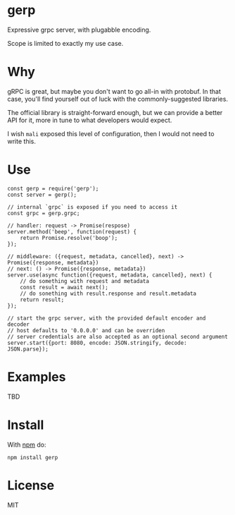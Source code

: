 # gerp

Expressive grpc server, with plugabble encoding.

Scope is limited to exactly my use case.

# Why

gRPC is great, but maybe you don't want to go all-in with protobuf.
In that case, you'll find yourself out of luck with the commonly-suggested libraries.

The official library is straight-forward enough, but we can provide a better API for it, more in tune to what developers would expect.

I wish `mali` exposed this level of configuration, then I would not need to write this.

# Use

```
const gerp = require('gerp');
const server = gerp();

// internal `grpc` is exposed if you need to access it
const grpc = gerp.grpc;

// handler: request -> Promise(respose)
server.method('beep', function(request) {
    return Promise.resolve('boop');
});

// middleware: ({request, metadata, cancelled}, next) -> Promise({response, metadata})
// next: () -> Promise({response, metadata})
server.use(async function({request, metadata, cancelled}, next) {
    // do something with request and metadata
    const result = await next();
    // do sonething with result.response and result.metadata
    return result;
});

// start the grpc server, with the provided default encoder and decoder
// host defaults to '0.0.0.0' and can be overriden
// server credentials are also accepted as an optional second argument
server.start({port: 8080, encode: JSON.stringify, decode: JSON.parse});
```

# Examples

TBD

# Install
With [npm](https://npmjs.org) do:

```
npm install gerp
```

# License

MIT
